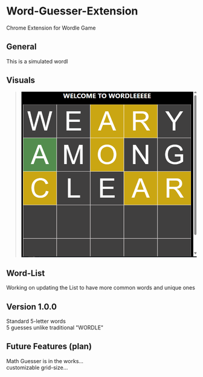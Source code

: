 # Word-Guesser-Extension
Chrome Extension for Wordle Game

## General
This is a simulated wordl

## Visuals
> <img src="Images/icon.png" align="center"/>



## Word-List
Working on updating the List to have more common words and unique ones


## Version 1.0.0
  Standard 5-letter words  <br />
  5 guesses unlike traditional "WORDLE"  <br />

## Future Features (plan)
  Math Guesser is in the works... <br />
  customizable grid-size...
